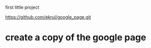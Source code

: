 first little project

https://github.com/ekrul/google_page.git


# create a copy of the google page

